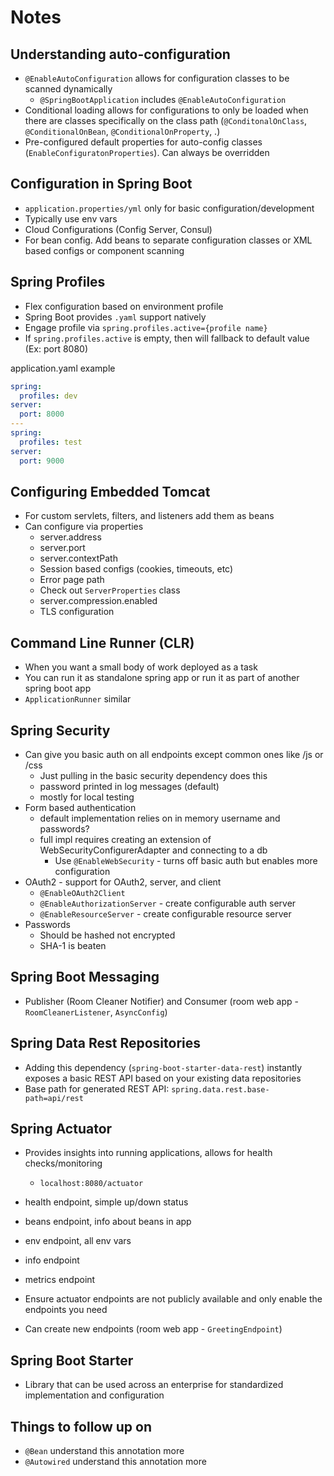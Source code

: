 # Notes

## Understanding auto-configuration
- `@EnableAutoConfiguration` allows for configuration classes to be scanned dynamically
    - `@SpringBootApplication` includes `@EnableAutoConfiguration`
- Conditional loading allows for configurations to only be loaded when there are classes specifically 
on the class path (`@ConditonalOnClass`, `@ConditionalOnBean`, `@ConditionalOnProperty`, .)
- Pre-configured default properties for auto-config classes (`EnableConfiguratonProperties`). 
Can always be overridden
  
## Configuration in Spring Boot
- `application.properties/yml` only for basic configuration/development
- Typically use env vars
- Cloud Configurations (Config Server, Consul)
- For bean config. Add beans to separate configuration classes or XML based configs or component scanning

## Spring Profiles
- Flex configuration based on environment profile
- Spring Boot provides `.yaml` support natively
- Engage profile via `spring.profiles.active={profile name}`
- If `spring.profiles.active` is empty, then will fallback to default value (Ex: port 8080)

application.yaml example
```yaml
spring:
  profiles: dev
server:
  port: 8000
---
spring:
  profiles: test
server:
  port: 9000
```

## Configuring Embedded Tomcat
- For custom servlets, filters, and listeners add them as beans
- Can configure via properties
  - server.address
  - server.port
  - server.contextPath
  - Session based configs (cookies, timeouts, etc)
  - Error page path
  - Check out `ServerProperties` class
  - server.compression.enabled
  - TLS configuration
  
## Command Line Runner (CLR)
- When you want a small body of work deployed as a task
- You can run it as standalone spring app or run it as part of another spring
boot app
- `ApplicationRunner` similar

## Spring Security
- Can give you basic auth on all endpoints except common ones like /js or /css
  - Just pulling in the basic security dependency does this
  - password printed in log messages (default)
  - mostly for local testing
- Form based authentication
  - default implementation relies on in memory username and passwords?
  - full impl requires creating an extension of WebSecurityConfigurerAdapter and connecting to a db
    - Use `@EnableWebSecurity` - turns off basic auth but enables more configuration
- OAuth2 - support for OAuth2, server, and client
  - `@EnableOAuth2Client`
  - `@EnableAuthorizationServer` - create configurable auth server
  - `@EnableResourceServer` - create configurable resource server
- Passwords
  - Should be hashed not encrypted
  - SHA-1 is beaten
  
## Spring Boot Messaging
- Publisher (Room Cleaner Notifier) and Consumer (room web app - `RoomCleanerListener`, `AsyncConfig`)

## Spring Data Rest Repositories
- Adding this dependency (`spring-boot-starter-data-rest`) instantly exposes a basic REST API based on your existing
  data repositories
- Base path for generated REST API: `spring.data.rest.base-path=api/rest`

## Spring Actuator
- Provides insights into running applications, allows for health checks/monitoring
  - `localhost:8080/actuator`
- health endpoint, simple up/down status
- beans endpoint, info about beans in app
- env endpoint, all env vars
- info endpoint
- metrics endpoint

- Ensure actuator endpoints are not publicly available and only enable the endpoints you need
- Can create new endpoints (room web app - `GreetingEndpoint`)

## Spring Boot Starter
- Library that can be used across an enterprise for standardized implementation and configuration

## Things to follow up on
- `@Bean` understand this annotation more
- `@Autowired` understand this annotation more